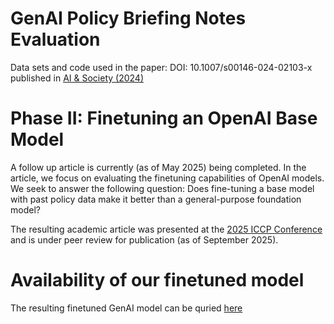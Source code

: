 # GenAI Policy Briefing Notes Evaluation
Data sets and code used in the paper: DOI: 10.1007/s00146-024-02103-x published in [AI &amp; Society (2024)](https://link.springer.com/article/10.1007/s00146-024-02103-x)

# Phase II: Finetuning an OpenAI Base Model
A follow up article is currently (as of May 2025) being completed. In the article, we focus on evaluating the finetuning capabilities of OpenAI models. We seek to answer the following question: Does fine-tuning a base model with past policy data make it better than a general-purpose foundation model?

The resulting academic article was presented at the [2025 ICCP Conference](https://www.ippapublicpolicy.org/conference/icpp7-chiang-mai-2025/21) and is under peer review for publication (as of September 2025).

# Availability of our finetuned model
The resulting finetuned GenAI model can be quried [here](http://34.118.169.86/)

